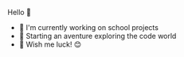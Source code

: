 Hello 🤗

- 🏫 I'm currently working on school projects
- 🔎 Starting an aventure exploring the code world
- 🤞 Wish me luck! 😊
